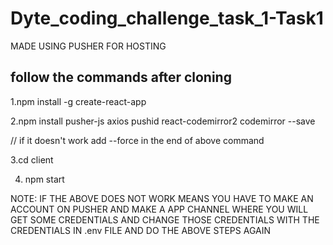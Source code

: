 # Dyte_coding_challenge_task_1-Task1

MADE USING PUSHER FOR HOSTING

## follow the commands after cloning
1.npm install -g create-react-app

2.npm install pusher-js axios pushid react-codemirror2 codemirror --save

// if it doesn't work add --force in the end of above command


3.cd client


4. npm start


NOTE: IF THE ABOVE DOES NOT WORK MEANS YOU HAVE TO MAKE AN ACCOUNT ON PUSHER AND MAKE A APP CHANNEL WHERE YOU WILL GET SOME CREDENTIALS AND CHANGE THOSE CREDENTIALS WITH THE CREDENTIALS IN .env FILE AND DO THE ABOVE STEPS AGAIN
